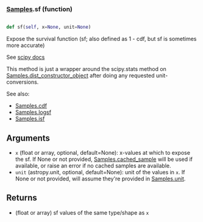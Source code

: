 ### [Samples](Samples.md).sf (function)


```py

def sf(self, x=None, unit=None)

```



Expose the survival function (sf; also defined as 1 - cdf, but sf is
sometimes more accurate)

See [scipy docs](https://docs.scipy.org/doc/scipy/reference/generated/scipy.stats.rv_continuous.sf.html)

This method is just a wrapper around the scipy.stats method on
[Samples.dist_constructor_object](Samples.dist_constructor_object.md) after doing any requested unit-conversions.

See also:

* [Samples.cdf](Samples.cdf.md)
* [Samples.logsf](Samples.logsf.md)
* [Samples.isf](Samples.isf.md)

Arguments
----------
* `x` (float or array, optional, default=None): x-values at which to
    expose the sf.  If None or not provided, [Samples.cached_sample](Samples.cached_sample.md)
    will be used if available, or raise an error if no cached samples
    are available.
* `unit` (astropy.unit, optional, default=None): unit of the values
    in `x`.  If None or not provided, will assume they're provided in
    [Samples.unit](Samples.unit.md).

Returns
---------
* (float or array) sf values of the same type/shape as `x`

